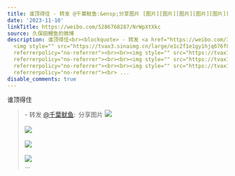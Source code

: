 ```yaml
---
title: 谁顶得住 - 转发 @千葉鱿鱼:&ensp;分享图片 [图片][图片][图片][图片][图片][图片][图片][图片][图片]
date: '2023-11-10'
linkTitle: https://weibo.com/5286768287/NrWpXtXkc
source: 久保田鲤鱼的微博
description: 谁顶得住<br><blockquote> - 转发 <a href="https://weibo.com/3787649505" target="_blank">@千葉鱿鱼</a>: 分享图片
  <img style="" src="https://tvax3.sinaimg.cn/large/e1c2f1e1gy1hjq676f8g9j20hs0a0juz.jpg"
  referrerpolicy="no-referrer"><br><br><img style="" src="https://tvax1.sinaimg.cn/large/e1c2f1e1gy1hjq676ftl1j20hs0a0whz.jpg"
  referrerpolicy="no-referrer"><br><br><img style="" src="https://tvax1.sinaimg.cn/large/e1c2f1e1gy1hjq676g2f7j20hs0a0422.jpg"
  referrerpolicy="no-referrer"><br><br><img style="" src="https://tvax1.sinaimg.cn/large/e1c2f1e1gy1hjq676g7gkj20hs0a0q6h.jpg"
  referrerpolicy="no-referrer"><br> ...
disable_comments: true
---
```

谁顶得住<br><blockquote> - 转发 <a href="https://weibo.com/3787649505" target="_blank">@千葉鱿鱼</a>: 分享图片 <img style="" src="https://tvax3.sinaimg.cn/large/e1c2f1e1gy1hjq676f8g9j20hs0a0juz.jpg" referrerpolicy="no-referrer"><br><br><img style="" src="https://tvax1.sinaimg.cn/large/e1c2f1e1gy1hjq676ftl1j20hs0a0whz.jpg" referrerpolicy="no-referrer"><br><br><img style="" src="https://tvax1.sinaimg.cn/large/e1c2f1e1gy1hjq676g2f7j20hs0a0422.jpg" referrerpolicy="no-referrer"><br><br><img style="" src="https://tvax1.sinaimg.cn/large/e1c2f1e1gy1hjq676g7gkj20hs0a0q6h.jpg" referrerpolicy="no-referrer"><br> ...